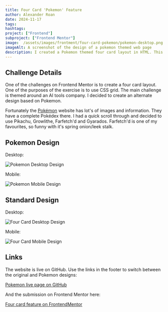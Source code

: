 ```yaml
---
title: Four Card 'Pokemon' Feature
author: Alexander Roan
date: 2024-11-17
tags: 
hashtags:
project: ["Frontend"]
subproject: ["Frontend Mentor"]
image:  /assets/images/frontment/four-card-pokemon/pokemon-desktop.png
imageAlt: A screenshot of the design of a pokemon themed web page
description: I created a Pokemon themed four card layout in HTML. This was inspired by one of the challenges at frontendmentor.com.
---
```


## Challenge Details

One of the challenges on Frontend Mentor is to create a four card layout. One of the purposes of the exercise is to use CSS grid. The main challenge is themed around an AI tools company. I decided to create an alternate design based on Pokemon.

Fortunately the [Pokémon](https://www.pokemon.com/us) website has lot's of images and information. They have a complete Pokédex there. I had a quick scroll through and decided to use Pikachu, Growlithe, Farfetch'd and Gyarados. Farfetch'd is one of my favourites, so funny with it's spring onion/leek stalk.

## Pokemon Design

Desktop:

![Pokemon Desktop Design](/assets/images/frontment/four-card-pokemon/pokemon-desktop.png)

Mobile:

![Pokemon Mobile Design](/assets/images/frontment/four-card-pokemon/pokemon-mobile.png)

## Standard Design

Desktop:

![Four Card Desktop Design](/assets/images/frontment/four-card-pokemon/four-card-desktop.png)

Mobile:

![Four Card Mobile Design](/assets/images/frontment/four-card-pokemon/four-card-mobile.png)

## Links

The website is live on GitHub. Use the links in the footer to switch between the original and Pokemon designs:

[Pokemon live page on GitHub](https://dearestalexander.github.io/fm-four-card/index.html)

And the submission on Frontend Mentor here:

[Four card feature on FrontendMentor](https://www.frontendmentor.io/solutions/four-card-feature-with-bonus-pokemon-version---gotta-catch-em-all--eCUOMIwzL)
